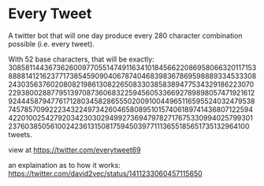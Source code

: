 # Every Tweet

A twitter bot that will one day produce every 280 character combination possible (i.e. every tweet). 

With 52 base characters, that will be exactly: 3085811443673626009770551474911634101845662208695806632011715388881412162377173854590904067874046839836786959888933453330824303563760208082198613082265083303858389477534329186223070229380028877951397087360683225945605336692789898057471921612924445879477617128034582865550200910044965116595524032479538745785709922234322497342604658089510157406189741436807122594422010025427920342303029499273694797827176753309940257993012376038505610024236131508175945039771113655185651735132964100 tweets.

view at https://twitter.com/everytweet69

an explaination as to how it works: https://twitter.com/david2vec/status/1411233060457115650

